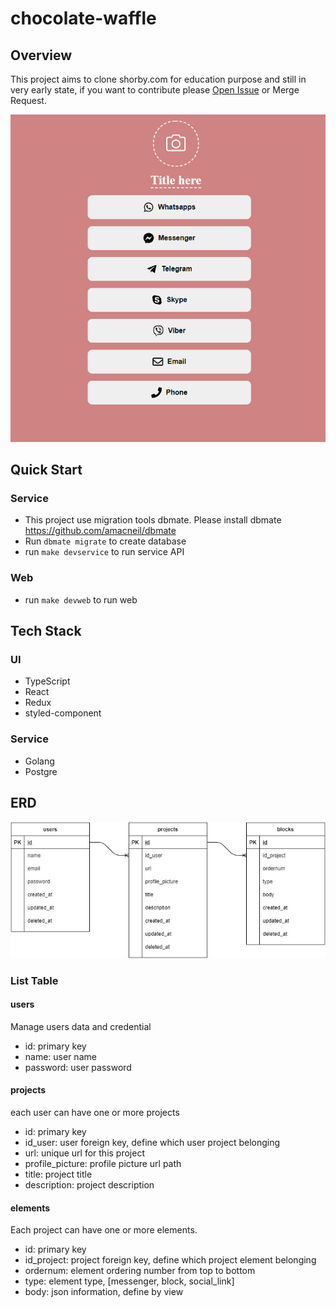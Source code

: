 # chocolate-waffle

## Overview
This project aims to clone shorby.com for education purpose and still in very early state, if you want to contribute please [Open Issue](https://github.com/billysutomo/chocolate-waffle/issues/new/choose) or Merge Request.

![UI Image](ui.png)

## Quick Start
### Service
* This project use migration tools dbmate. Please install dbmate https://github.com/amacneil/dbmate
* Run `dbmate migrate` to create database
* run `make devservice` to run service API
### Web
* run `make devweb` to run web

## Tech Stack
### UI
* TypeScript
* React
* Redux
* styled-component
### Service
* Golang
* Postgre

## ERD

![ERD Image](erd.jpg)
### List Table
#### users
Manage users data and credential
* id: primary key
* name: user name
* password: user password
#### projects
each user can have one or more projects
* id: primary key
* id_user: user foreign key, define which user project belonging
* url: unique url for this project
* profile_picture: profile picture url path 
* title: project title
* description: project description
#### elements
Each project can have one or more elements. 
* id: primary key
* id_project: project foreign key, define which project element belonging
* ordernum: element ordering number from top to bottom
* type: element type, [messenger, block, social_link]
* body: json information, define by view

